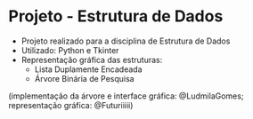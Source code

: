 # Projeto - Estrutura de Dados
 - Projeto realizado para a disciplina de Estrutura de Dados
 - Utilizado: Python e Tkinter
 - Representação gráfica das estruturas:
    - Lista Duplamente Encadeada
    - Árvore Binária de Pesquisa 

(implementação da árvore e interface gráfica: @LudmilaGomes; representação gráfica: @Futuriiiii)

